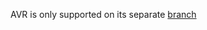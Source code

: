 AVR is only supported on its separate [branch](https://github.com/diydrones/ardupilot/tree/master-AVR)
